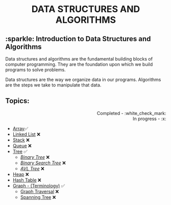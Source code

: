 <br>
<h1 align="center"> DATA STRUCTURES AND ALGORITHMS </h1>
<h2> :sparkle: Introduction to Data Structures and Algorithms </h2>
<p> Data structures and algorithms are the fundamental building blocks of computer programming. They are the foundation upon which we build programs to solve problems. </p>
<p> Data structures are the way we organize data in our programs. Algorithms are the steps we take to manipulate that data. </p>

<h2>Topics:</h2>
<p align="right">Completed - :white_check_mark: <br> In progress - :x: </p>

- [Array](./array/ARRAY.md):white_check_mark:
- [Linked List](./linked-list/LINKED-LIST.md) :x:
- [Stack](./stack/STACK.md) :x:
- [Queue](./queue/QUEUE.md) :x:
- [Tree](./tree/TREE.md) :white_check_mark:
  - [*Binary Tree*](./tree/binary-tree/BINARY-TREE.md) :x:
  - [*Binary Search Tree*](./tree/binary-search-tree/BINARY-SEARCH-TREE.md) :x:
  - [*AVL Tree*](./tree/AVL-tree/AVL-TREE.md) :x:
- [Heap](./heap/HEAP.md) :x:
- [Hash Table](./hash-table/HASH-TABLE.md) :x:
- [Graph - (Terminology)](./graph/GRAPH.md) :white_check_mark:
  - [Graph Traversal](./graph/graph-traversal/GRAPH-TRAVERSAL.md) :x:
  - [Spanning Tree](./graph/spanning-tree/SPANNING-TREE.md) :x:

